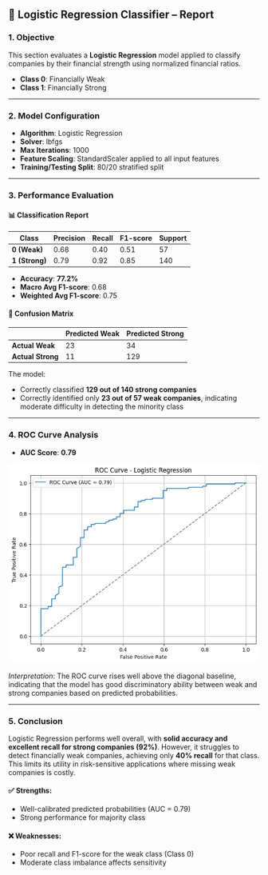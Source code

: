 ## 🧾 Logistic Regression Classifier – Report

### 1. **Objective**

This section evaluates a **Logistic Regression** model applied to classify companies by their financial strength using normalized financial ratios.

* **Class 0**: Financially Weak
* **Class 1**: Financially Strong

---

### 2. **Model Configuration**

* **Algorithm**: Logistic Regression
* **Solver**: lbfgs
* **Max Iterations**: 1000
* **Feature Scaling**: StandardScaler applied to all input features
* **Training/Testing Split**: 80/20 stratified split

---

### 3. **Performance Evaluation**

#### 📊 Classification Report

| Class          | Precision | Recall | F1-score | Support |
| -------------- | --------- | ------ | -------- | ------- |
| **0 (Weak)**   | 0.68      | 0.40   | 0.51     | 57      |
| **1 (Strong)** | 0.79      | 0.92   | 0.85     | 140     |

* **Accuracy**: **77.2%**
* **Macro Avg F1-score**: 0.68
* **Weighted Avg F1-score**: 0.75

#### 📌 Confusion Matrix

|                   | Predicted Weak | Predicted Strong |
| ----------------- | -------------- | ---------------- |
| **Actual Weak**   | 23             | 34               |
| **Actual Strong** | 11             | 129              |

The model:

* Correctly classified **129 out of 140 strong companies**
* Correctly identified only **23 out of 57 weak companies**, indicating moderate difficulty in detecting the minority class

---

### 4. **ROC Curve Analysis**

* **AUC Score**: **0.79**

![ROC Curve](logistic.png)

*Interpretation*: The ROC curve rises well above the diagonal baseline, indicating that the model has good discriminatory ability between weak and strong companies based on predicted probabilities.

---

### 5. **Conclusion**

Logistic Regression performs well overall, with **solid accuracy and excellent recall for strong companies (92%)**. However, it struggles to detect financially weak companies, achieving only **40% recall** for that class. This limits its utility in risk-sensitive applications where missing weak companies is costly.

#### ✅ Strengths:

* Well-calibrated predicted probabilities (AUC = 0.79)
* Strong performance for majority class

#### ❌ Weaknesses:

* Poor recall and F1-score for the weak class (Class 0)
* Moderate class imbalance affects sensitivity

